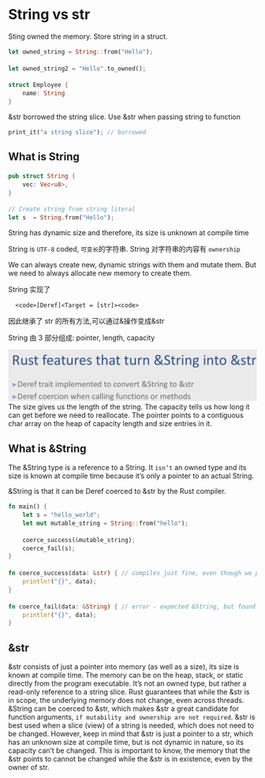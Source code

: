 # String vs str

Sting owned the memory. Store string in a struct.

```rust
let owned_string = String::from("Hello");

let owned_string2 = "Hello".to_owned();

struct Employee {
    name: String
}
```

&str borrowed the string slice. Use &str when passing string to function

```rust
print_it("a string slice"); // borrowed
```

## What is String

```rust
pub struct String {
    vec: Vec<u8>,
}

// Create string from string literal
let s  = String.from("Hello");

```

String has dynamic size and therefore, its size is unknown at compile time

String is `UTF-8` coded, `可变长`的字符串. String 对字符串的内容有 `ownership`

We can always create new, dynamic strings with them and mutate them. But we need to always allocate new memory to create them.

String 实现了

```
  <code>[Deref]<Target = [str]><code>
```

因此继承了 str 的所有方法,可以通过&操作变成&str

String 由 3 部分组成: pointer, length, capacity

![](./string-str-Deref.png)
The size gives us the length of the string.
The capacity tells us how long it can get before we need to reallocate.
The pointer points to a contiguous char array on the heap of capacity length and size entries in it.

## What is &String

The &String type is a reference to a String. It `isn’t` an owned type and its size is known at compile time because it’s only a pointer to an actual String.

&String is that it can be Deref coerced to &str by the Rust compiler.

```rust
fn main() {
    let s = "hello_world";
    let mut mutable_string = String::from("hello");

    coerce_success(&mutable_string);
    coerce_fail(s);
}

fn coerce_success(data: &str) { // compiles just fine, even though we put in a &String
    println!("{}", data);
}

fn coerce_fail(data: &String) { // error - expected &String, but found &str
    println!("{}", data);
}
```

## &str

&str consists of just a pointer into memory (as well as a size), its size is known at compile time.
The memory can be on the heap, stack, or static directly from the program executable. It’s not an owned type, but rather a read-only reference to a string slice. Rust guarantees that while the &str is in scope, the underlying memory does not change, even across threads.
&String can be coerced to &str, which makes &str a great candidate for function arguments, `if mutability and ownership are not required`.
&str is best used when a slice (view) of a string is needed, which does not need to be changed. However, keep in mind that &str is just a pointer to a str, which has an unknown size at compile time, but is not dynamic in nature, so its capacity can’t be changed.
This is important to know, the memory that the &str points to cannot be changed while the &str is in existence, even by the owner of str.
